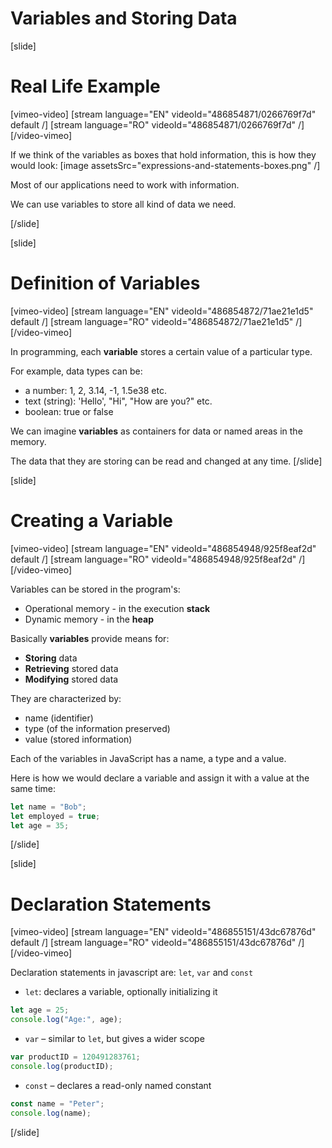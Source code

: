 # Variables and Storing Data

[slide]
# Real Life Example

[vimeo-video]
[stream language="EN" videoId="486854871/0266769f7d" default /]
[stream language="RO" videoId="486854871/0266769f7d"  /]
[/video-vimeo]

If we think of the variables as boxes that hold information, this is how they would look:
[image assetsSrc="expressions-and-statements-boxes.png" /]

Most of our applications need to work with information.

We can use variables to store all kind of data we need.

[/slide]


[slide]
# Definition of Variables

[vimeo-video]
[stream language="EN" videoId="486854872/71ae21e1d5" default /]
[stream language="RO" videoId="486854872/71ae21e1d5"  /]
[/video-vimeo]

In programming, each **variable** stores a certain value of a particular type. 

For example, data types can be: 
* a number: 1, 2, 3.14, -1, 1.5e38 etc.
* text (string): 'Hello', "Hi", "How are you?" etc.
* boolean: true or false

We can imagine **variables** as containers for data or named areas in the memory. 

The data that they are storing can be read and changed at any time.
[/slide]

[slide]
# Creating a Variable

[vimeo-video]
[stream language="EN" videoId="486854948/925f8eaf2d" default /]
[stream language="RO" videoId="486854948/925f8eaf2d"  /]
[/video-vimeo]

Variables can be stored in the program's:
  * Operational memory - in the execution **stack**
  * Dynamic memory - in the **heap**

Basically **variables** provide means for:
  * **Storing** data
  * **Retrieving** stored data
  * **Modifying** stored data

They are characterized by:
  * name (identifier)
  * type (of the information preserved)
  * value (stored information)

Each of the variables in JavaScript has a name, a type and a value. 

Here is how we would declare a variable and assign it with a value at the same time:
```js
let name = "Bob";
let employed = true;
let age = 35;
```
[/slide]

[slide]
# Declaration Statements

[vimeo-video]
[stream language="EN" videoId="486855151/43dc67876d" default /]
[stream language="RO" videoId="486855151/43dc67876d"  /]
[/video-vimeo]

Declaration statements in javascript are: `let`, `var` and `const`

* `let`: declares a variable, optionally initializing it

``` js live
let age = 25;
console.log("Age:", age); 
```

* `var` – similar to `let`, but gives a wider scope

``` js live
var productID = 120491283761;
console.log(productID); 
```

* `const` – declares a read-only named constant

``` js live
const name = "Peter";
console.log(name);
```
[/slide]
